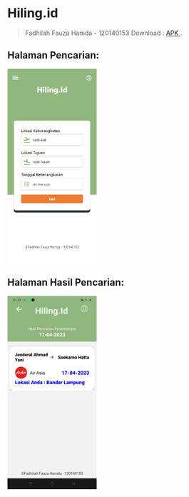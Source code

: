 # Hiling.id
>Fadhilah Fauza Hamda - 120140153
Download : <a href="https://expo.dev/artifacts/eas/mehJ4FTxcwRpVKDZRc9fhu.apk">APK </a>.

## Halaman Pencarian:
<img src="assets/home.png" width="200px">

## Halaman Hasil Pencarian:
<img src="assets/hasil.png" width="200px">
